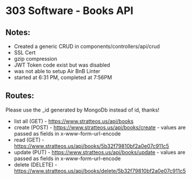 # 303 Software - Books API

## Notes: 
- Created a generic CRUD in components/controllers/api/crud
- SSL Cert
- gzip compression
- JWT Token code exist but was disabled
- was not able to setup Air BnB Linter
- started at 6:31 PM, completed at 7:56PM

## Routes:

Please use the _id generated by MongoDb instead of id, thanks!

- list all (GET) - https://www.stratteos.us/api/books 
- create (POST) - https://www.stratteos.us/api/books/create - values are passed as fields in x-www-form-url-encode
- read (GET) - https://www.stratteos.us/api/books/5b32f79810bf2a0e07c911c5
- update (PUT) - https://www.stratteos.us/api/books/update - values are passed as fields in x-www-form-url-encode
- delete (DELETE) - https://www.stratteos.us/api/books/delete/5b32f79810bf2a0e07c911c5
